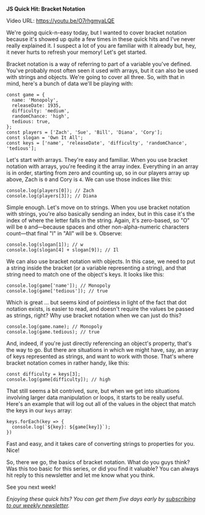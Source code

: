 **JS Quick Hit: Bracket Notation**

Video URL: https://youtu.be/O7rhgmyaLQE

We're going quick-n-easy today, but I wanted to cover bracket notation because it's showed up quite a few times in these quick hits and I've never really explained it. I suspect a lot of you are familiar with it already but, hey, it never hurts to refresh your memory! Let's get started.

Bracket notation is a way of referring to part of a variable you've defined. You've probably most often seen it used with arrays, but it can also be used with strings and objects. We're going to cover all three. So, with that in mind, here's a bunch of data we'll be playing with:

```
const game = {
  name: 'Monopoly',
  releaseDate: 1935,
  difficulty: 'medium',
  randomChance: 'high',
  tedious: true,
};
const players = ['Zach', 'Sue', 'Bill', 'Diana', 'Cory'];
const slogan = 'Own It All';
const keys = ['name', 'releaseDate', 'difficulty', 'randomChance', 'tedious'];
```

Let's start with arrays. They're easy and familiar. When you use bracket notation with arrays, you're feeding it the array index. Everything in an array is in order, starting from zero and counting up, so in our players array up above, Zach is `0` and Cory is `4`. We can use those indices like this:

```
console.log(players[0]); // Zach
console.log(players[3]); // Diana
```

Simple enough. Let's move on to strings. When you use bracket notation with strings, you're also basically sending an index, but in this case it's the index of where the letter falls in the string. Again, it's zero-based, so "O" will be `0` and&mdash;because spaces and other non-alpha-numeric characters count&mdash;that final "l" in "All" will be `9`. Observe:

```
console.log(slogan[1]); // w
console.log(slogan[4] + slogan[9]); // Il
```

We can also use bracket notation with objects. In this case, we need to put a string inside the bracket (or a variable representing a string), and that string need to match one of the object's keys. It looks like this:

```
console.log(game['name']); // Monopoly
console.log(game['tedious']); // true
```

Which is great &hellip; but seems kind of pointless in light of the fact that dot notation exists, is easier to read, and doesn't require the values be passed as strings, right? Why use bracket notation when we can just do this?

```
console.log(game.name); // Monopoly
console.log(game.tedious); // true
```

And, indeed, if you're just directly referencing an object's property, that's the way to go. But there are situations in which we might have, say, an array of keys represented as strings, and want to work with those. That's where bracket notation comes in rather handy, like this:

```
const difficulty = keys[3];
console.log(game[difficulty]); // high
```

That still seems a bit contrived, sure, but when we get into situations involving larger data manipulation or loops, it starts to be really useful. Here's an example that will log out all of the values in the object that match the keys in our `keys` array:

```
keys.forEach(key => {
  console.log(`${key}: ${game[key]}`);
})
```

Fast and easy, and it takes care of converting strings to properties for you. Nice!

So, there we go, the basics of bracket notation. What do you guys think? Was this too basic for this series, or did you find it valuable? You can always hit reply to this newsletter and let me know what you think.

See you next week!

_Enjoying these quick hits? You can get them five days early by [subscribing to our weekly newsletter](https://closebrace.com/newsletter/subscribe)._
